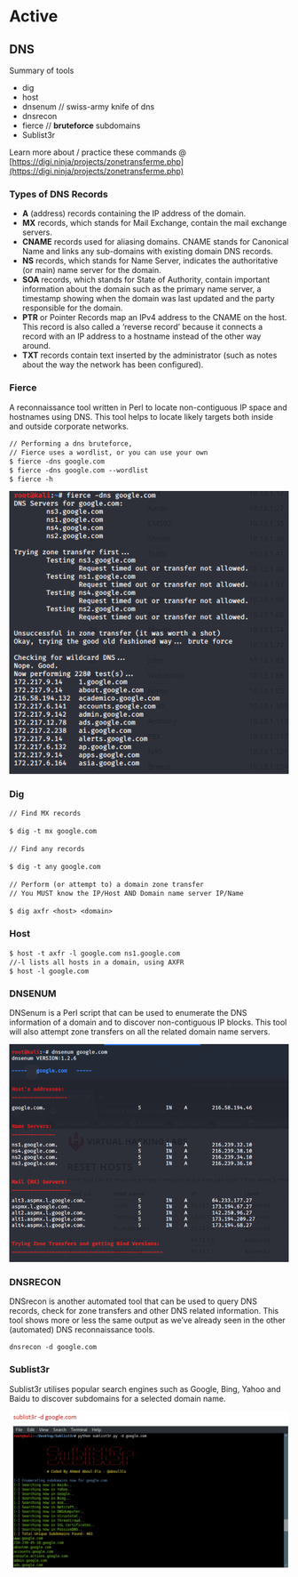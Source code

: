 # Active

## DNS

Summary of tools

* dig
* host&#x20;
* dnsenum // swiss-army knife of dns
* dnsrecon
* fierce // **bruteforce** subdomains
* Sublist3r

Learn more about / practice these commands @ [https://digi.ninja/projects/zonetransferme.php](https://digi.ninja/projects/zonetransferme.php)

### Types of DNS Records

* **A** (address) records containing the IP address of the domain.
* **MX** records, which stands for Mail Exchange, contain the mail exchange servers.
* **CNAME** records used for aliasing domains. CNAME stands for Canonical Name and links any sub-domains with existing domain DNS records.
* **NS** records, which stands for Name Server, indicates the authoritative (or main) name server for the domain.
* **SOA** records, which stands for State of Authority, contain important information about the domain such as the primary name server, a timestamp showing when the domain was last updated and the party responsible for the domain.
* **PTR** or Pointer Records map an IPv4 address to the CNAME on the host. This record is also called a ‘reverse record’ because it connects a record with an IP address to a hostname instead of the other way around.
* **TXT** records contain text inserted by the administrator (such as notes about the way the network has been configured).

### **Fierce**&#x20;

A reconnaissance tool written in Perl to locate non-contiguous IP space and hostnames using DNS. This tool helps to locate likely targets both inside and outside corporate networks.

```
// Performing a dns bruteforce, 
// Fierce uses a wordlist, or you can use your own
$ fierce -dns google.com
$ fierce -dns google.com --wordlist
$ fierce -h
```

![Output of fierce](<../.gitbook/assets/image (15) (1).png>)

### Dig

```
// Find MX records

$ dig -t mx google.com

// Find any records

$ dig -t any google.com

// Perform (or attempt to) a domain zone transfer
// You MUST know the IP/Host AND Domain name server IP/Name

$ dig axfr <host> <domain>
```

### Host

```
$ host -t axfr -l google.com ns1.google.com
//-l lists all hosts in a domain, using AXFR
$ host -l google.com
```

### DNSENUM

DNSenum is a Perl script that can be used to enumerate the DNS information of a domain and to discover non-contiguous IP blocks. This tool will also attempt zone transfers on all the related domain name servers.

![](<../.gitbook/assets/image (16) (1).png>)

### DNSRECON

DNSrecon is another automated tool that can be used to query DNS records, check for zone transfers and other DNS related information. This tool shows more or less the same output as we’ve already seen in the other (automated) DNS reconnaissance tools.

```
dnsrecon -d google.com
```

### Sublist3r

Sublist3r utilises popular search engines such as Google, Bing, Yahoo and Baidu to discover subdomains for a selected domain name.

![](<../.gitbook/assets/image (17) (1).png>)

